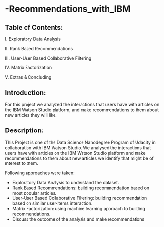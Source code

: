 # -Recommendations_with_IBM

## Table of Contents:

I. Exploratory Data Analysis

II. Rank Based Recommendations

III. User-User Based Collaborative Filtering

IV. Matrix Factorization

V. Extras & Concluding

## Introduction:

For this project we analyzed the interactions that users have with articles on the IBM Watson Studio platform, and make recommendations to them about new articles they will like.

## Description:

This Project is one of the Data Science Nanodegree Program of Udacity in collaboration with IBM Watson Studio. We analysed the interactions that users have with articles on the IBM Watson Studio platform and make recommendations to them about new articles we identify that might be of interest to them.

Following approaches were taken:

* Exploratory Data Analysis to understand the dataset.
* Rank Based Recommendations: building recommendation based on most popular articles.
* User-User Based Collaborative Filtering: building recommendation based on similar user-items interaction.
* Matrix Factorization: using machine learning approach to building recommendations.
* Discuss the outcome of the analysis and make recommendations
